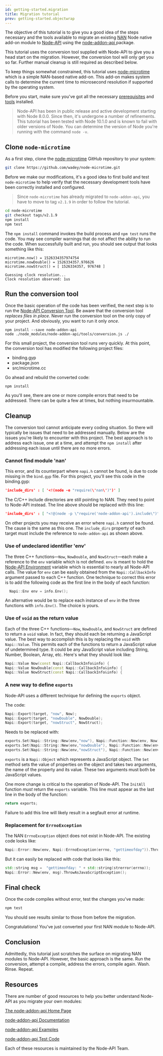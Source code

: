 ```yaml
---
id: getting-started.migration
title: Migration tutorial
prev: getting-started.objectwrap
---
```


The objective of this tutorial is to give you a good idea of the steps necessary and the tools available to migrate an existing [NAN](https://github.com/nodejs/nan) Node native add-on module to [Node-API](https://nodejs.org/api/n-api.html) using the [node-addon-api ](https://github.com/nodejs/node-addon-api) package.

This tutorial uses the conversion tool supplied with Node-API to give you a head start on the migration. However, the conversion tool will only get you so far. Further manual cleanup is still required as described below.

To keep things somewhat constrained, this tutorial uses [node-microtime](https://github.com/wadey/node-microtime) which is a simple NAN-based native add-on. This add-on makes system calls to determine the current time to microsecond resolution if supported by the operating system.

Before you start, make sure you've got all the necessary [prerequisites](prerequisites) and [tools](tools) installed.

> Node-API has been in public release and active development starting with Node 8.0.0. Since then, it's undergone a number of refinements. This tutorial has been tested with Node 10.1.0 and is known to fail with older versions of Node. You can determine the version of Node you're running with the command `node -v`.

## Clone `node-microtime`

As a first step, clone the [node-microtime](https://github.com/wadey/node-microtime) GitHub repository to your system:

```bash
git clone https://github.com/wadey/node-microtime.git
```

Before we make our modifications, it's a good idea to first build and test `node-microtime` to help verify that the necessary development tools have been correctly installed and configured.

> Since `node-microtime` has already migrated to `node-addon-api`, you have to move to tag `v2.1.9` in order to follow the tutorial.

```bash
cd node-microtime
git checkout tags/v2.1.9
npm install
npm test
```

The `npm install` command invokes the build process and `npm test` runs the code. You may see compiler warnings that do not affect the ability to run the code. When successfully built and run, you should see output that looks something like this:

```
microtime.now() = 1526334357974754
microtime.nowDouble() = 1526334357.976626
microtime.nowStruct() = [ 1526334357, 976748 ]

Guessing clock resolution...
Clock resolution observed: 1us
```

## Run the conversion tool

Once the basic operation of the code has been verified, the next step is to run the [Node-API Conversion Tool](https://github.com/nodejs/node-addon-api/blob/main/doc/conversion-tool.md). Be aware that the conversion tool _replaces files in place_. Never run the conversion tool on the only copy of your project. And obviously, you want to run it only _once_.

```
npm install --save node-addon-api
node ./node_modules/node-addon-api/tools/conversion.js ./
```

For this small project, the conversion tool runs very quickly. At this point, the conversion tool has modified the following project files:

- binding.gyp
- package.json
- src/microtime.cc

Go ahead and rebuild the converted code:

```
npm install
```

As you'll see, there are one or more compile errors that need to be addressed. There can be quite a few at times, but nothing insurmountable.

## Cleanup

The conversion tool cannot anticipate every coding situation. So there will typically be issues that need to be addressed manually. Below are the issues you're likely to encounter with this project. The best approach is to address each issue, one at a time, and attempt the `npm install` after addressing each issue until there are no more errors.

### Cannot find module 'nan'

This error, and its counterpart where `napi.h` cannot be found, is due to code missing in the `bind.gyp` file. For this project, you'll see this code in the binding.gyp:

```json
'include_dirs' : [ '<!(node -e "require(\'nan\')")' ]
```

The C/C++ include directories are still pointing to NAN. They need to point to Node-API instead. The line above should be replaced with this line:

```json
'include_dirs' : [ "<!@(node -p \"require('node-addon-api').include\")" ]
```

On other projects you may receive an error where `napi.h` cannot be found. The cause is the same as this one. The `include_dirs` property of each target must include the reference to `node-addon-api` as shown above.

### Use of undeclared identifier 'env'

The three C++ functions—`Now`, `NowDouble`, and `NowStruct`—each make a reference to the `env` variable which is not defined. `env` is meant to hold the [Node-API Environment](https://github.com/nodejs/node-addon-api/blob/main/doc/env.md) variable which is essential to nearly all Node-API calls. The value for `env` can be easily obtained from the `Napi::CallbackInfo` argument passed to each C++ function. One technique to correct this error is to add the following code as the first line in the body of each function:

```cpp
  Napi::Env env = info.Env();
```

An alternative would be to replace each instance of `env` in the three functions with `info.Env()`. The choice is yours.

### Use of `void` as the return value

Each of the three C++ functions—`Now`, `NowDouble`, and `NowStruct` are defined to return a `void` value. In fact, they should each be returning a JavaScript value. The best way to accomplish this is by replacing the `void` with `Napi::Value`. This permits each of the functions to return a JavaScript value of undetermined type. It could be any JavaScript value including String, Number, Boolean, Array, etc. Here's what they should look like:

```cpp
Napi::Value Now(const Napi::CallbackInfo&info) {
Napi::Value NowDouble(const Napi::CallbackInfo&info) {
Napi::Value NowStruct(const Napi::CallbackInfo&info) {
```

### A new way to define `exports`

Node-API uses a different technique for defining the `exports` object.

The code:

```cpp
Napi::Export(target, "now", Now);
Napi::Export(target, "nowDouble", NowDouble);
Napi::Export(target, "nowStruct", NowStruct);
```

Needs to be replaced with:

```cpp
exports.Set(Napi::String::New(env,"now"), Napi::Function::New(env, Now));
exports.Set(Napi::String::New(env,"nowDouble"), Napi::Function::New(env, NowDouble));
exports.Set(Napi::String::New(env,"nowStruct"), Napi::Function::New(env, NowStruct));
```

`exports` is a `Napi::Object` which represents a JavaScript object. The `Set` method sets the value of properties on the object and takes two arguments, the name of the property and its value. These two arguments must both be JavaScript values.

One more change is critical to the operation of Node-API. The `InitAll` function _must_ return the `exports` variable. This line must appear as the last line in the body of the function:

```cpp
return exports;
```

Failure to add this line will likely result in a segfault error at runtime.

### Replacement for `ErrnoException`

The NAN `ErrnoException` object does not exist in Node-API. The existing code looks like:

```cpp
Napi::Error::New(env, Napi::ErrnoException(errno, "gettimeofday")).ThrowAsJavaScriptException();
```

But it can easily be replaced with code that looks like this:

```cpp
std::string msg =  "gettimeofday: " + std::string(strerror(errno));
Napi::Error::New(env, msg).ThrowAsJavaScriptException();
```

## Final check

Once the code compiles without error, test the changes you've made:

```bash
npm test
```

You should see results similar to those from before the migration.

Congratulations! You've just converted your first NAN module to Node-API.

## Conclusion

Admittedly, this tutorial just scratches the surface on migrating NAN modules to Node-API. However, the basic approach is the same. Run the conversion, attempt a compile, address the errors, compile again. Wash. Rinse. Repeat.

## Resources

There are number of good resources to help you better understand Node-API as you migrate your own modules:

[The node-addon-api Home Page](https://github.com/nodejs/node-addon-api)

[node-addon-api Documentation](https://github.com/nodejs/node-addon-api#api)

[node-addon-api Examples](https://github.com/nodejs/abi-stable-node-addon-examples)

[node-addon-api Test Code](https://github.com/nodejs/node-addon-api/tree/main/test)

Each of these resources is maintained by the Node-API Team.
